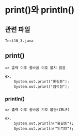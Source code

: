 # print()와 println() 

## 관련 파일

```
Test10_3.java
```

## print() 

```
=> 출력 이후 줄바꿈 이호 붙지 않음

ex. 
    System.out.print("홍길동");
    System.out.print("임꺽정");
```

### println()

```
=> 출력 이후 줄바꿈 기호 붙음(CRLF)

ex. 
    System.out.println("홍길동");
    System.out.println("임꺽정");
```